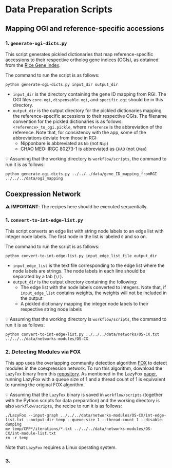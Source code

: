 # Data Preparation Scripts

## Mapping OGI and reference-specific accessions

### 1. `generate-ogi-dicts.py`

This script generates pickled dictionaries that map reference-specific accessions to their respective ortholog gene indices (OGIs), as obtained from the [Rice Gene Index](https://riceome.hzau.edu.cn/download.html).

The command to run the script is as follows:

```
python generate-ogi-dicts.py input_dir output_dir
```

-   `input_dir` is the directory containing the gene ID mapping from RGI. The OGI files `core.ogi`, `dispensable.ogi`, and `specific.ogi` should be in this directory.
-   `output_dir` is the output directory for the pickled dictionaries mapping the reference-specific accessions to their respective OGIs. The filename convention for the pickled dictionaries is as follows: `<reference>_to_ogi.pickle`, where `reference` is the abbreviation of the reference. Note that, for consistency with the app, some of the abbreviations deviate from those in RGI:
    -   Nipponbare is abbreviated as `Nb` (not `Nip`)
    -   CHAO MEO::IRGC 80273-1 is abbreviated as `CHAO` (not `CMeo`)

💡 Assuming that the working directory is `workflow/scripts`, the command to run it is as follows:

```
python generate-ogi-dicts.py ../../../data/gene_ID_mapping_fromRGI ../../../data/ogi_mapping
```

## Coexpression Network

⚠️ **IMPORTANT**: The recipes here should be executed sequentially.

### 1. `convert-to-int-edge-list.py`

This script converts an edge list with string node labels to an edge list with integer node labels. The first node in the list is labeled `0` and so on.

The command to run the script is as follows:

```
python convert-to-int-edge-list.py input_edge_list_file output_dir
```

-   `input_edge_list` is the text file corresponding to the edge list where the node labels are strings. The node labels in each line should be separated by a tab (`\t`).
-   `output_dir` is the output directory containing the following:
    -   The edge list with the node labels converted to integers. Note that, if `input_edge_list` contains weights, the weights will not be included in the output
    -   A pickled dictionary mapping the integer node labels to their respective string node labels

💡 Assuming that the working directory is `workflow/scripts`, the command to run it is as follows:

```
python convert-to-int-edge-list.py ../../../data/networks/OS-CX.txt ../../../data/networks-modules/OS-CX
```

### 2. Detecting Modules via FOX

This app uses the overlapping community detection algorithm [FOX](https://dl.acm.org/doi/10.1145/3404970) to detect modules in the coexpression network. To run this algorithm, download the `LazyFox` binary from this [repository](https://github.com/TimGarrels/LazyFox). As mentioned in the LazyFox [paper](https://peerj.com/articles/cs-1291/), running LazyFox with a queue size of 1 and a thread count of 1 is equivalent to running the original FOX algorithm.

💡 Assuming that the `LazyFox` binary is saved in `workflow/scripts` (together with the Python scripts for data preparation) and the working directory is also `workflow/scripts`, the recipe to run it is as follows:

```
./LazyFox --input-graph ../../../data/networks-modules/OS-CX/int-edge-list.txt --output-dir temp --queue-size 1 --thread-count 1 --disable-dumping
mv temp/CPP*/iterations/*.txt ../../../data/networks-modules/OS-CX/int-module-list.txt
rm -r temp
```

Note that `LazyFox` requires a Linux operating system.

### 3.
